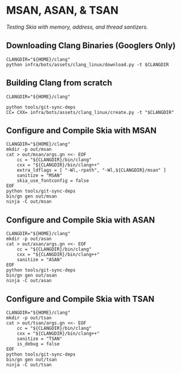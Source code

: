 MSAN, ASAN, & TSAN
==================

*Testing Skia with memory, address, and thread santizers.*

Downloading Clang Binaries (Googlers Only)
------------------------------------------

    CLANGDIR="${HOME}/clang"
    python infra/bots/assets/clang_linux/download.py -t $CLANGDIR

Building Clang from scratch
---------------------------

    CLANGDIR="${HOME}/clang"

    python tools/git-sync-deps
    CC= CXX= infra/bots/assets/clang_linux/create.py -t "$CLANGDIR"

Configure and Compile Skia with MSAN
------------------------------------

    CLANGDIR="${HOME}/clang"
    mkdir -p out/msan
    cat > out/msan/args.gn <<- EOF
        cc = "${CLANGDIR}/bin/clang"
        cxx = "${CLANGDIR}/bin/clang++"
        extra_ldflags = [ "-Wl,-rpath", "-Wl,${CLANGDIR}/msan" ]
        sanitize = "MSAN"
        skia_use_fontconfig = false
    EOF
    python tools/git-sync-deps
    bin/gn gen out/msan
    ninja -C out/msan

Configure and Compile Skia with ASAN
------------------------------------

    CLANGDIR="${HOME}/clang"
    mkdir -p out/asan
    cat > out/asan/args.gn <<- EOF
        cc = "${CLANGDIR}/bin/clang"
        cxx = "${CLANGDIR}/bin/clang++"
        sanitize = "ASAN"
    EOF
    python tools/git-sync-deps
    bin/gn gen out/asan
    ninja -C out/asan

Configure and Compile Skia with TSAN
------------------------------------

    CLANGDIR="${HOME}/clang"
    mkdir -p out/tsan
    cat > out/tsan/args.gn <<- EOF
        cc = "${CLANGDIR}/bin/clang"
        cxx = "${CLANGDIR}/bin/clang++"
        sanitize = "TSAN"
        is_debug = false
    EOF
    python tools/git-sync-deps
    bin/gn gen out/tsan
    ninja -C out/tsan


